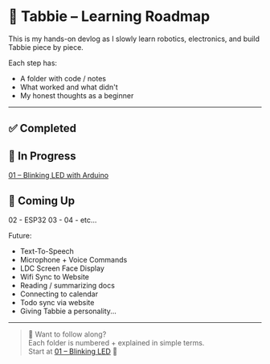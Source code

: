 # 🧠 Tabbie – Learning Roadmap

This is my hands-on devlog as I slowly learn robotics, electronics, and build Tabbie piece by piece.

Each step has:
- A folder with code / notes
- What worked and what didn't
- My honest thoughts as a beginner


---

## ✅ Completed


## 🚧 In Progress
[01 – Blinking LED with Arduino](./01-arduino-uno-basic)



## 🧪 Coming Up
<!-- 
- [01 – Blinking LED with Arduino](./01-blinking-led-arduino/)
-->

02 -  ESP32
03 - 
04 - etc...



Future:
- Text-To-Speech
- Microphone + Voice Commands
- LDC Screen Face Display
- Wifi Sync to Website
- Reading / summarizing docs
- Connecting to calendar
- Todo sync via website
- Giving Tabbie a personality...

---

> 📌 Want to follow along?  
> Each folder is numbered + explained in simple terms.  
> Start at [01 – Blinking LED](./01-blinking-led-arduino/) 🚀
